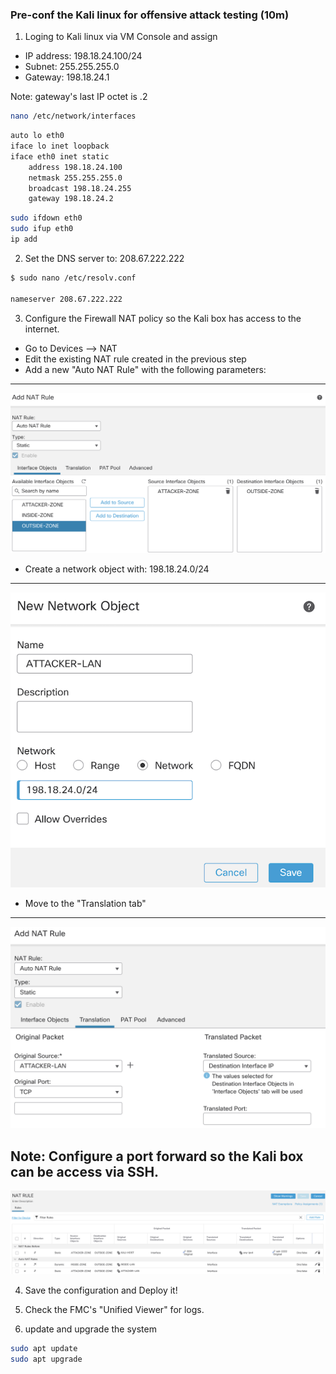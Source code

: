 ### Pre-conf the Kali linux for offensive attack testing (10m)

1. Loging to Kali linux via VM Console and assign
- IP address: 198.18.24.100/24
- Subnet: 255.255.255.0
- Gateway: 198.18.24.1

Note: gateway's last IP octet is .2

```bash
nano /etc/network/interfaces
```

```bash
auto lo eth0
iface lo inet loopback
iface eth0 inet static
	address 198.18.24.100
	netmask 255.255.255.0
	broadcast 198.18.24.255
	gateway 198.18.24.2
```

```bash
sudo ifdown eth0
sudo ifup eth0
ip add
```
2. Set the DNS server to: 208.67.222.222
```bash
$ sudo nano /etc/resolv.conf

nameserver 208.67.222.222
```

3. Configure the Firewall NAT policy so the Kali box has access to the internet. 
- Go to Devices --> NAT 
- Edit the existing NAT rule created in the previous step
- Add a new "Auto NAT Rule" with the following parameters:
---
![](attachments/1.6-kali_nat1.png)
- Create a network object with: 198.18.24.0/24
---
![](attachments/1.6-kali_nat2.png)
- Move to the "Translation tab"
---
![](attachments/1.6-kali_nat3.png)

Note: Configure a port forward so the Kali box can be access via SSH. 
---
![](attachments/1.6-portforward1.png)

4. Save the configuration and Deploy it!
5. Check the FMC's "Unified Viewer" for logs.

6. update and upgrade the system
```bash
sudo apt update
sudo apt upgrade
```
